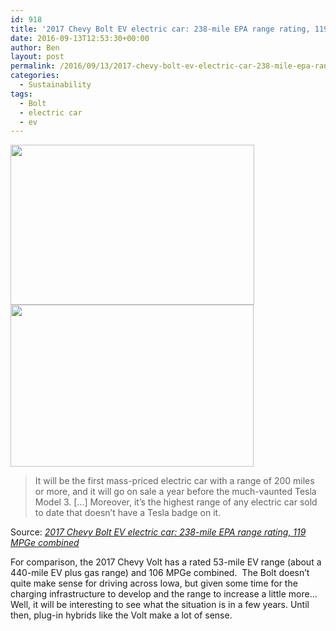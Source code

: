 ```yaml
---
id: 918
title: '2017 Chevy Bolt EV electric car: 238-mile EPA range rating, 119 MPGe combined'
date: 2016-09-13T12:53:30+00:00
author: Ben
layout: post
permalink: /2016/09/13/2017-chevy-bolt-ev-electric-car-238-mile-epa-range-rating-119-mpge-combined/
categories:
  - Sustainability
tags:
  - Bolt
  - electric car
  - ev
---
```

[<img class="alignnone " src="http://www.benjaminoakes.com/wp-content/uploads/2016/09/2017-chevrolet-bolt_100549797_m.jpg" alt="" width="390" height="256" />](http://www.greencarreports.com/news/1106042_2017-chevy-bolt-ev-electric-car-238-mile-epa-range-rating-119-mpge-combined)[<img class="alignnone " src="http://www.benjaminoakes.com/wp-content/uploads/2016/09/president-barack-obama-sits-in-2017-chevrolet-bolt-ev-electric-car-at-detroit-auto-show-jan-2016_100543550_m.jpg" alt="" width="389" height="259" />](http://www.greencarreports.com/news/1106042_2017-chevy-bolt-ev-electric-car-238-mile-epa-range-rating-119-mpge-combined)

> It will be the first mass-priced electric car with a range of 200 miles or more, and it will go on sale a year before the much-vaunted Tesla Model 3. [...] Moreover, it&#8217;s the highest range of any electric car sold to date that doesn&#8217;t have a Tesla badge on it.

Source: _[2017 Chevy Bolt EV electric car: 238-mile EPA range rating, 119 MPGe combined](http://www.greencarreports.com/news/1106042_2017-chevy-bolt-ev-electric-car-238-mile-epa-range-rating-119-mpge-combined)_

For comparison, the 2017 Chevy Volt has a rated 53-mile EV range (about a 440-mile EV plus gas range) and 106 MPGe combined.  The Bolt doesn&#8217;t quite make sense for driving across Iowa, but given some time for the charging infrastructure to develop and the range to increase a little more... Well, it will be interesting to see what the situation is in a few years. Until then, plug-in hybrids like the Volt make a lot of sense.
